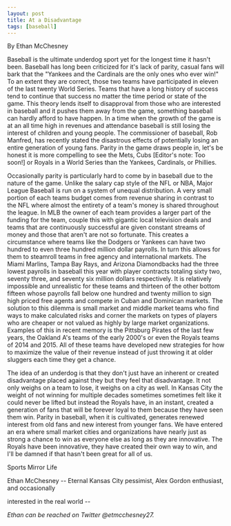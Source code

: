 ```yaml
---
layout: post
title: At a Disadvantage
tags: [baseball]
---
```

By Ethan McChesney

Baseball is the ultimate underdog sport yet for the longest time it hasn't been. Baseball has long 
been criticized for it's lack of parity, casual fans will bark that the "Yankees and the Cardinals 
are the only ones who ever win!" To an extent they are correct, those two teams have 
participated in eleven of the last twenty World Series. Teams that have a long history of success 
tend to continue that success no matter the time period or state of the game. This theory lends 
itself to disapproval from those who are interested in baseball and it pushes them away from the 
game, something baseball can hardly afford to have happen. In a time when the growth of the 
game is at an all time high in revenues and attendance baseball is still losing the interest of 
children and young people. The commissioner of baseball, Rob Manfred, has recently stated the 
disastrous effects of potentially losing an entire generation of young fans. Parity in the game 
draws people in, let's be honest it is more compelling to see the Mets, Cubs [Editor's note: Too soon!] or Royals in a 
World Series than the Yankees, Cardinals, or Phillies.

Occasionally parity is particularly hard to come by in baseball due to the nature of the game. 
Unlike the salary cap style of the NFL or NBA, Major League Baseball is run on a system of 
unequal distribution. A very small portion of each teams budget comes from revenue sharing in 
contrast to the NFL where almost the entirety of a team's money is shared throughout the 
league. In MLB the owner of each team provides a larger part of the funding for the team, 
couple this with gigantic local television deals and teams that are continuously successful are 
given constant streams of money and those that aren't are not so fortunate. This creates a 
circumstance where teams like the Dodgers or Yankees can have two hundred to even three 
hundred million dollar payrolls. In turn this allows for them to steamroll teams in free agency and 
international markets. The Miami Marlins, Tampa Bay Rays, and Arizona Diamondbacks had 
the three lowest payrolls in baseball this year with player contracts totaling sixty two, seventy 
three, and seventy six million dollars respectively. It is relatively impossible and unrealistic for 
these teams and thirteen of the other bottom fifteen whose payrolls fall below one hundred and 
twenty million to sign high priced free agents and compete in Cuban and Dominican markets. 
The solution to this dilemma is small market and middle market teams who find ways to make 
calculated risks and corner the markets on types of players who are cheaper or not valued as 
highly by large market organizations. Examples of this in recent memory is the Pittsburg Pirates 
of the last few years, the Oakland A's teams of the early 2000's or even the Royals teams of 
2014 and 2015. All of these teams have developed new strategies for how to maximize the 
value of their revenue instead of just throwing it at older sluggers each time they get a chance.

The idea of an underdog is that they don't just have an inherent or created disadvantage placed 
against they but they feel that disadvantage. It not only weighs on a team to lose, it weighs on a 
city as well. In Kansas City the weight of not winning for multiple decades sometimes 
sometimes felt like it could never be lifted but instead the Royals have, in an instant, created a 
generation of fans that will be forever loyal to them because they have seen them win. Parity in 
baseball, when it is cultivated, generates renewed interest from old fans and new interest from 
younger fans. We have entered an era where small market cities and organizations have nearly 
just as strong a chance to win as everyone else as long as they are innovative. The Royals 
have been innovative, they have created their own way to win, and I'll be damned if that hasn't 
been great for all of us.

Sports Mirror Life

Ethan McChesney -- Eternal Kansas City pessimist, Alex Gordon enthusiast, and occasionally 

interested in the real world --

<i>Ethan can be reached on Twitter @etmcchesney27.</i>